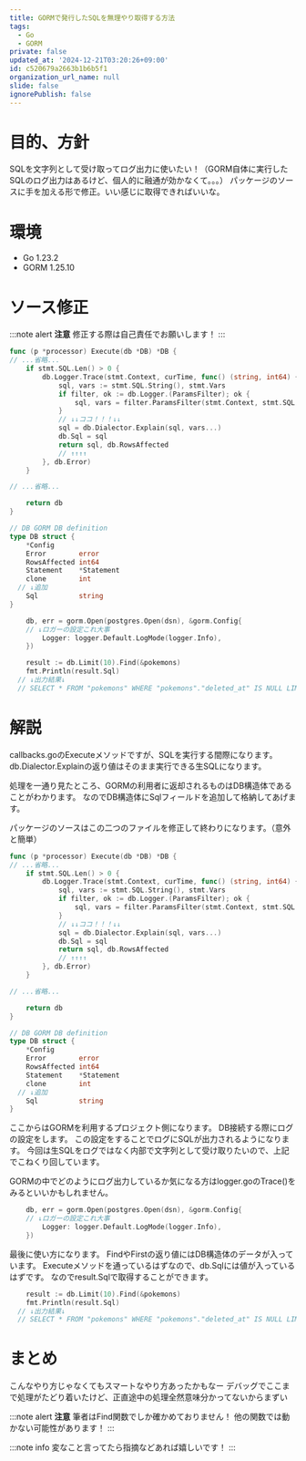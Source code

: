 ```yaml
---
title: GORMで発行したSQLを無理やり取得する方法
tags:
  - Go
  - GORM
private: false
updated_at: '2024-12-21T03:20:26+09:00'
id: c520679a2663b1b6b5f1
organization_url_name: null
slide: false
ignorePublish: false
---
```


# 目的、方針
SQLを文字列として受け取ってログ出力に使いたい！（GORM自体に実行したSQLのログ出力はあるけど、個人的に融通が効かなくて。。。）
パッケージのソースに手を加える形で修正。いい感じに取得できればいいな。

# 環境
- Go    1.23.2
- GORM  1.25.10

# ソース修正

:::note alert
**注意**
修正する際は自己責任でお願いします！
:::

```go:callbacks.go
func (p *processor) Execute(db *DB) *DB {
// ...省略...
	if stmt.SQL.Len() > 0 {
		db.Logger.Trace(stmt.Context, curTime, func() (string, int64) {
			sql, vars := stmt.SQL.String(), stmt.Vars
			if filter, ok := db.Logger.(ParamsFilter); ok {
				sql, vars = filter.ParamsFilter(stmt.Context, stmt.SQL.String(), stmt.Vars...)
			}
            // ↓↓ココ！！！↓↓
			sql = db.Dialector.Explain(sql, vars...)
			db.Sql = sql
			return sql, db.RowsAffected
            // ↑↑↑↑
		}, db.Error)
	}

// ...省略...

	return db
}
```

```go:gorm.go
// DB GORM DB definition
type DB struct {
	*Config
	Error        error
	RowsAffected int64
	Statement    *Statement
	clone        int
  // ↓追加
	Sql          string
}
```

```go:db.go
	db, err = gorm.Open(postgres.Open(dsn), &gorm.Config{
    // ↓ロガーの設定これ大事
		Logger: logger.Default.LogMode(logger.Info),
	})
```

```go:select.go
	result := db.Limit(10).Find(&pokemons)
	fmt.Println(result.Sql)
  // ↓出力結果↓
  // SELECT * FROM "pokemons" WHERE "pokemons"."deleted_at" IS NULL LIMIT 10
```

# 解説

callbacks.goのExecuteメソッドですが、SQLを実行する間際になります。
db.Dialector.Explainの返り値はそのまま実行できる生SQLになります。

処理を一通り見たところ、GORMの利用者に返却されるものはDB構造体であることがわかります。
なのでDB構造体にSqlフィールドを追加して格納してあげます。

パッケージのソースはこの二つのファイルを修正して終わりになります。（意外と簡単）

```go:callbacks.go
func (p *processor) Execute(db *DB) *DB {
// ...省略...
	if stmt.SQL.Len() > 0 {
		db.Logger.Trace(stmt.Context, curTime, func() (string, int64) {
			sql, vars := stmt.SQL.String(), stmt.Vars
			if filter, ok := db.Logger.(ParamsFilter); ok {
				sql, vars = filter.ParamsFilter(stmt.Context, stmt.SQL.String(), stmt.Vars...)
			}
            // ↓↓ココ！！！↓↓
			sql = db.Dialector.Explain(sql, vars...)
			db.Sql = sql
			return sql, db.RowsAffected
            // ↑↑↑↑
		}, db.Error)
	}

// ...省略...

	return db
}
```

```go:gorm.go
// DB GORM DB definition
type DB struct {
	*Config
	Error        error
	RowsAffected int64
	Statement    *Statement
	clone        int
  // ↓追加
	Sql          string
}
```

ここからはGORMを利用するプロジェクト側になります。
DB接続する際にログの設定をします。
この設定をすることでログにSQLが出力されるようになります。
今回は生SQLをログではなく内部で文字列として受け取りたいので、上記でこねくり回しています。

GORMの中でどのようにログ出力しているか気になる方はlogger.goのTrace()をみるといいかもしれません。

```go:db.go
	db, err = gorm.Open(postgres.Open(dsn), &gorm.Config{
    // ↓ロガーの設定これ大事
		Logger: logger.Default.LogMode(logger.Info),
	})
```

最後に使い方になります。
FindやFirstの返り値にはDB構造体のデータが入っています。
Executeメソッドを通っているはずなので、db.Sqlには値が入っているはずです。
なのでresult.Sqlで取得することができます。

```go:select.go
	result := db.Limit(10).Find(&pokemons)
	fmt.Println(result.Sql)
  // ↓出力結果↓
  // SELECT * FROM "pokemons" WHERE "pokemons"."deleted_at" IS NULL LIMIT 10
```

# まとめ

こんなやり方じゃなくてもスマートなやり方あったかもなー
デバッグでここまで処理がたどり着いたけど、正直途中の処理全然意味分かってないからまずい

:::note alert
**注意**
筆者はFind関数でしか確かめておりません！
他の関数では動かない可能性があります！
:::

:::note info
変なこと言ってたら指摘などあれば嬉しいです！
:::
